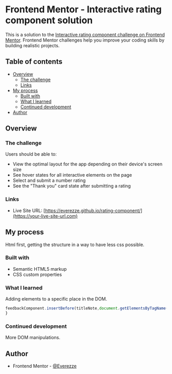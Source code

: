 # Frontend Mentor - Interactive rating component solution

This is a solution to the [Interactive rating component challenge on Frontend Mentor](https://www.frontendmentor.io/challenges/interactive-rating-component-koxpeBUmI). Frontend Mentor challenges help you improve your coding skills by building realistic projects. 

## Table of contents

- [Overview](#overview)
  - [The challenge](#the-challenge)
  - [Links](#links)
- [My process](#my-process)
  - [Built with](#built-with)
  - [What I learned](#what-i-learned)
  - [Continued development](#continued-development)
- [Author](#author)


## Overview

### The challenge

Users should be able to:

- View the optimal layout for the app depending on their device's screen size
- See hover states for all interactive elements on the page
- Select and submit a number rating
- See the "Thank you" card state after submitting a rating

### Links

- Live Site URL: [https://everezze.github.io/rating-component/](https://your-live-site-url.com)

## My process
Html first, getting the structure in a way to have less css possible.

### Built with

- Semantic HTML5 markup
- CSS custom properties

### What I learned
Adding elements to a specific place in the DOM.

```js
feedbackComponent.insertBefore(titleNote,document.getElementsByTagName("h2")["1"]); 
}
```

### Continued development

More DOM manipulations.

## Author

- Frontend Mentor - [@Everezze](https://www.frontendmentor.io/profile/Everezze)

